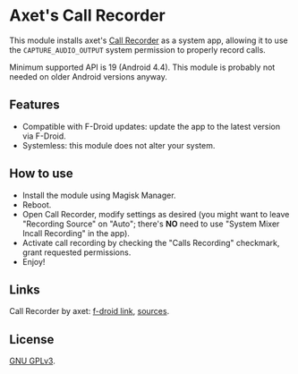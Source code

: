 # Axet's Call Recorder

This module installs axet's [Call Recorder](https://f-droid.org/en/packages/com.github.axet.callrecorder/)
as a system app, allowing it to use the `CAPTURE_AUDIO_OUTPUT` system permission to properly record calls.

Minimum supported API is 19 (Android 4.4). This module is probably not needed on older Android versions anyway.


## Features

* Compatible with F-Droid updates: update the app to the latest version via F-Droid.
* Systemless: this module does not alter your system.


## How to use

* Install the module using Magisk Manager.
* Reboot.
* Open Call Recorder, modify settings as desired (you might want to leave "Recording Source" on "Auto";
there's **NO** need to use "System Mixer Incall Recording" in the app).
* Activate call recording by checking the "Calls Recording" checkmark, grant requested permissions.
* Enjoy!


## Links

Call Recorder by axet: [f-droid link](https://f-droid.org/en/packages/com.github.axet.callrecorder/),
[sources](https://gitlab.com/axet/android-call-recorder).


## License

[GNU GPLv3](LICENSE).
